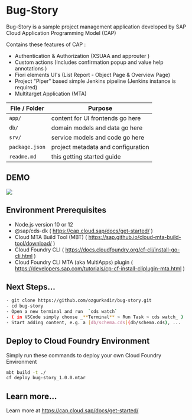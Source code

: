 # Bug-Story

Bug-Story is a sample project management application developed by SAP Cloud Application Programming Model (CAP)

Contains these features of CAP :

- Authentication & Authorization (XSUAA and approuter )
- Custom actions (Includes confirmation popup and value help annotations )
- Fiori elements UI's (List Report - Object Page & Overview Page)
- Project "Piper" based simple Jenkins pipeline (Jenkins instance is required)
- Multitarget Application (MTA)



File / Folder | Purpose
---------|----------
`app/` | content for UI frontends go here
`db/` | domain models and data go here
`srv/` | service models and code go here
`package.json` | project metadata and configuration
`readme.md` | this getting started guide

## DEMO

![](demo/bug-story-demo.gif)

## Environment Prerequisites
- Node.js version 10 or 12
- @sap/cds-dk ( https://cap.cloud.sap/docs/get-started/ ) 
- Cloud MTA Build Tool (MBT) ( https://sap.github.io/cloud-mta-build-tool/download/ )
- Cloud Foundry CLI ( https://docs.cloudfoundry.org/cf-cli/install-go-cli.html )
- Cloud Foundry CLI MTA (aka MultiApps) plugin ( https://developers.sap.com/tutorials/cp-cf-install-cliplugin-mta.html )

## Next Steps...
```sh
- git clone https://github.com/ozgurkadir/bug-story.git
- cd bug-story
- Open a new terminal and run  `cds watch`
- ( in VSCode simply choose _**Terminal** > Run Task > cds watch_ )
- Start adding content, e.g. a [db/schema.cds](db/schema.cds), ...
```

## Deploy to Cloud Foundry Environment
Simply run these commands to deploy your own Cloud Foundry Environment
```sh
mbt build -t ./
cf deploy bug-story_1.0.0.mtar
```

## Learn more...

Learn more at https://cap.cloud.sap/docs/get-started/
